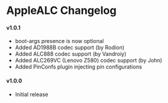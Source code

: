 AppleALC Changelog
==================

#### v1.0.1
- boot-args presence is now optional
- Added AD1988B codec support (by Rodion)
- Added ALC888 codec support (by Vandroiy)
- Added ALC269VC (Lenovo Z580) codec support (by John)
- Added PinConfs plugin injecting pin configurations

#### v1.0.0
- Initial release